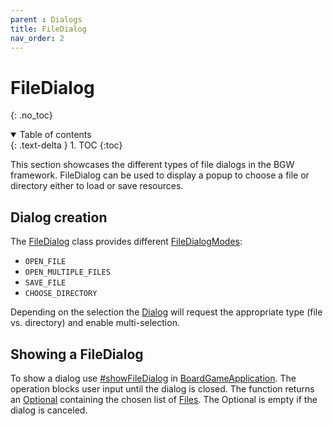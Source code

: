 ```yaml
---
parent : Dialogs 
title: FileDialog 
nav_order: 2
---
```


<!-- KDoc -->
[BoardGameApplicationKDoc]: bgw-gui-kdoc/bgw-gui/tools.aqua.bgw.core/-board-game-application/index.html
[DialogKDoc]: bgw-gui-kdoc/bgw-gui/tools.aqua.bgw.dialog/-dialog/index.html
[FileDialogKDoc]: ../../bgw-gui-kdoc/bgw-gui/tools.aqua.bgw.dialog/-file-dialog/index.html
[FileDialogModeKDoc]: ../../bgw-gui-kdoc/bgw-gui/tools.aqua.bgw.dialog/-file-dialog-mode/index.html

[showFileDialogKDoc]: ../../bgw-gui-kdoc/bgw-gui/tools.aqua.bgw.core/-board-game-application/show-file-dialog.html

<!-- Links -->
[OptionalDoc]: https://docs.oracle.com/en/java/javase/11/docs/api/java.base/java/util/Optional.html
[FilesDoc]: https://docs.oracle.com/en/java/javase/11/docs/api/java.base/java/nio/file/Files.html

<!-- Start Page -->
# FileDialog
{: .no_toc}

<details open markdown="block">
  <summary>
    Table of contents
  </summary>
  {: .text-delta }
1. TOC
{:toc}
</details>

This section showcases the different types of file dialogs in the BGW framework. FileDialog can be
used to display a popup to choose a file or directory either to load or save resources.

## Dialog creation

The [FileDialog][FileDialogKDoc]
class provides different [FileDialogModes][FileDialogModeKDoc]:
* ``OPEN_FILE``
* ``OPEN_MULTIPLE_FILES``
* ``SAVE_FILE``
* ``CHOOSE_DIRECTORY``

Depending on the selection the [Dialog][DialogKDoc] will request the appropriate type (file vs. directory) and enable 
multi-selection.

## Showing a FileDialog
To show a dialog use [#showFileDialog][showFileDialogKDoc]
in [BoardGameApplication][BoardGameApplicationKDoc].
The operation blocks user input until the dialog is closed. The function returns an [Optional][OptionalDoc]
containing the chosen list of [Files][FilesDoc]. The Optional is 
empty if the dialog is canceled.

